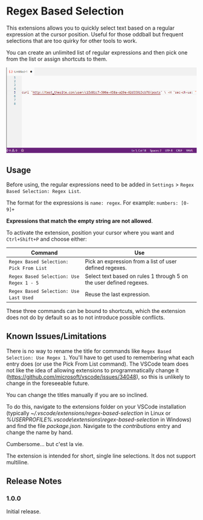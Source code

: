 # Regex Based Selection

This extensions allows you to quickly select text based on a regular expression at the cursor position. Useful for those oddball but frequent selections that are too quirky for other tools to work.

You can create an unlimited list of regular expressions and then pick one from the list or assign shortcuts to them.

![ExampleUsage](images/example.gif)

## Usage

Before using, the regular expressions need to be added in `Settings` > `Regex Based Selection: Regex List`.

The format for the expressions is `name: regex`. For example: `numbers: [0-9]+`

**Expressions that match the empty string are not allowed**.

To activate the extension, position your cursor where you want and `Ctrl+Shift+P` and choose either:

| Command                                    | Use                                                                   |
| ------------------------------------------ | --------------------------------------------------------------------- |
| `Regex Based Selection: Pick From List`    | Pick an expression from a list of user defined regexes.               |
| `Regex Based Selection: Use Regex 1 - 5`   | Select text based on rules 1 through 5 on the user defined regexes.   |
| `Regex Based Selection: Use Last Used`     | Reuse the last expression.                                            |

These three commands can be bound to shortcuts, which the extension does not do by default so as to not introduce possible conflicts.


## Known Issues/Limitations

There is no way to rename the title for commands like `Regex Based Selection: Use Regex 1`. You'll have to get used to remembering what each entry does (or use the Pick From List command). The VSCode team does not like the idea of allowing extensions to programmatically change it (https://github.com/microsoft/vscode/issues/34048), so this is unlikely to change in the foreseeable future. 

You can change the titles manually if you are so inclined.

To do this, navigate to the extensions folder on your VSCode installation (typically _~/.vscode/extensions/regex-based-selection_ in Linux or _%USERPROFILE%\.vscode\extensions\regex-based-selection_ in Windows) and find the file _package.json_. Navigate to the _contributions_ entry and change the name by hand.

Cumbersome... but c'est la vie.

The extension is intended for short, single line selections. It dos not support multiline.

## Release Notes

### 1.0.0

Initial release.

